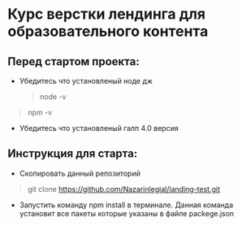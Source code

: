 # Курс верстки лендинга для образовательного контента

## Перед стартом проекта:

- Убедитесь что установленый ноде дж
  > node -v

> npm -v

- Убедитесь что установленый галп 4.0 версия

## Инструкция для старта:

- Скопировать данный репозиторий

> git clone https://github.com/Nazarinlegial/landing-test.git

- Запустить команду npm install в терминале. Данная команда установит все пакеты которые указаны в файле packege.json
